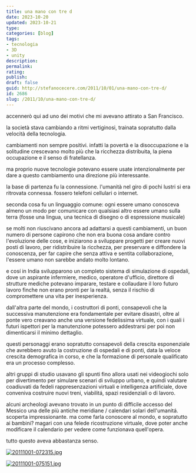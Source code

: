 ```yaml
---
title: una mano con tre d
date: 2023-10-20
updated: 2023-10-21
type: 
categories: [blog]
tags:
- tecnologia
- 3D
- unity
description: 
permalink: 
rating: 
publish: 
draft: false
guid: http://stefanocecere.com/2011/10/01/una-mano-con-tre-d/
id: 2686
slug: /2011/10/una-mano-con-tre-d/
---
```


accennerò qui ad uno dei motivi che mi avevano attirato a San Francisco.

la società stava cambiando a ritmi vertiginosi, trainata sopratutto dalla velocità della tecnologia.
  
cambiamenti non sempre positivi. infatti la povertà e la disoccupazione e la solitudine crescevano molto più che la ricchezza distribuita, la piena occupazione e il senso di fratellanza.

ma proprio nuove tecnologie potevano essere usate intenzionalmente per dare a questo cambiamento una direzione più interessante.

la base di partenza fu la connessione. l'umanità nel giro di pochi lustri si era ritrovata connessa. fossero telefoni cellulari o internet.
  
seconda cosa fu un linguaggio comune: ogni essere umano conosceva almeno un modo per comunicare con qualsiasi altro essere umano sulla terra (fosse una lingua, una tecnica di disegno o di espressione musicale)

se molti non riuscivano ancora ad adattarsi a questi cambiamenti, un buon numero di persone capirono che non era buona cosa andare contro l'evoluzione delle cose, e iniziarono a sviluppare progetti per creare nuovi posti di lavoro, per ridistribuire la ricchezza, per preservare e diffondere la conoscenza, per far capire che senza attiva e sentita collaborazione, l'essere umano non sarebbe andato molto lontano.

e cosí in India svilupparono un completo sistema di simulazione di ospedali, dove un aspirante infermiere, medico, operatore d'ufficio, direttore di strutture mediche potevano imparare, testare e collaudare il loro futuro lavoro finche non erano pronti per la realtá, senza il rischio di compromettere una vita per inesperienza.

dall'altra parte del mondo, i costruttori di ponti, consapevoli che la successiva manutenzione era fondamentale per evitare disastri, oltre al ponte vero creavano anche una versione fedelissima virtuale, con i quali i futuri ispettori per la manutenzione potessero addestrarsi per poi non dimenticarsi il minimo dettaglio.

questi personaggi erano sopratutto consapevoli della crescita esponenziale che avrebbero avuto la costruzione di ospedali e di ponti, data la veloce crescita demografica in corso, e che la formazione di personale qualificato era un processo complesso.

altri gruppi di studio usavano gli spunti fino allora usati nei videogiochi solo per divertimento per simulare scenari di sviluppo urbano, e quindi valutare coadiuvati da fedeli rappresenzazioni virtuali e intelligenza artificiale, dove conveniva costruire nuovi treni, viabilitá, spazi residenziali o di lavoro.

alcuni archeologi avevano trovato in un punto di difficile accesso del Messico una delle più antiche meridiane / calendari solari dell'umanitá. scoperta impressionante. ma come farla conoscere al mondo, e sopratutto ai bambini? magari con una felede ricostruzione virtuale, dove poter anche modificare il calendario per vedere come funzionava quell'opera.

tutto questo aveva abbastanza senso.

[<img src="http://stefanocecere.com/wp-content/uploads/sites/3/2011/10/20111001-072315.jpg" alt="20111001-072315.jpg" class="alignnone size-full" />](http://stefanocecere.com/wp-content/uploads/sites/3/2011/10/20111001-072315.jpg)

[<img src="http://stefanocecere.com/wp-content/uploads/sites/3/2011/10/20111001-075151.jpg" alt="20111001-075151.jpg" class="alignnone size-full" />](http://stefanocecere.com/wp-content/uploads/sites/3/2011/10/20111001-075151.jpg)